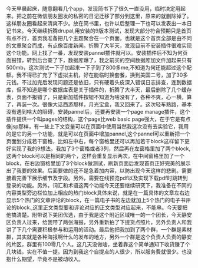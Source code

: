 今天早晨起床，随意翻看几个app，发现简书下了很久一直没用，临时决定用起来。把之前在微信朋友圈发的私密的日记迁移了部分到这里，原来的就删除掉了。这样朋友圈看起来清爽不少。放在简书里，也许以后整理一下也可以发表出一本日记书来。今天继续折腾drupal,用安装的9版本测试，发现大部分符合预期只是首页有点不行，首页我准备把几个主题聚合在一个页面，也就是这个首页全部是由不同的文章聚合而成，有点像百度新闻。折腾了大半天，发现目前不安装插件很难实现这个功能。网上找了一番，发现安装pannel插件就可以。安装插件后不知为何页面报错，转到后台查了下，数据库爆了，我之前买的空间数据库加文件加起来只有500mb，这次测试一下子加起来一下子到了800多me,不知道为何还能超过这个配额。我不得已扩充了下虚拟主机，好在能临时换套餐，换到美国二号，加了30多元钱。不过加完后发现问题还是依旧，只有硬着头皮深入错误日志排查，连到数据库，但不知道是哪个数据库表是关于插件的，折腾了大半天，最后删除了几个缓存表，页面不报错了，只是新加插件按钮不知道为啥没有了，各种不爽，心一横，算了，再装一次。很像大话西游那样，月光宝盒，我又回来了。这次轻车熟路，基本没有遇到啥大的阻碍，安装pannel后，还要再安装一个page manage插件，这个插件提供一个叫pages的结构，这个page比web basic page强大，在于它是有点像jsp那样，有一些上下文变量可以在页面中使用当然我这次没有去实验它，我用的是它的另一个功能，就是可以在页面中增加pannel,这个pannel可以重新把一个页面划分成若干窗格，比如左中右，每个窗格里还可以再加若干block这样留下更好实现了我的9想法。我加了3个窗格或者3列，然后再在左窗格里加了两个block,这两个block可以是相同的两个，这样会重复显示两次。在中间窗格里加了一个block，在右边窗格里加了3个block做测试，刷新页面后发现首页正好完美的展示出了我要的效果。后面要做的还不是急着加内容，以防出现今天这样的悲剧。需要接着完善下展示细节及字段。另外，需要在线预览pdf以及实现下载pdf时跳转到登录的功能。另外，词汇和术语这两个功能今天还要继续研究下，我准备在不同的内容类型旁边栏位加上相应的热门block具体来说，就是在一篇具体的文章左右边显示5个热门的文章评论的block，在一篇电子书的左边就加上5个热门的电子书评论的block.,这里正文类型要和评论对应的正文类型对应起来，不能串。今天要把他搞清楚。附带说下美团优选，由于我是这个附近区域唯一的一个团长，今天静安区负责人过来，给我带了两张海报，另外重新拍了下提货点照片，另外负责人和我讲了下几个需要积极参与和运用的活动。最后他把我加到了两个群，一个群是素材群，其实就是各种海报啊什么的发布的地方，另外一个群是这个负责人负责的静安的片区，群里有100零几个人。这几天没做啥，坐着靠这个简单通知下收货赚了个几块钱，实在不值一提。因为到我这个自提点的人很少，所以服务费就很少。也没抱什么期望，毕竟不是被动收入。
